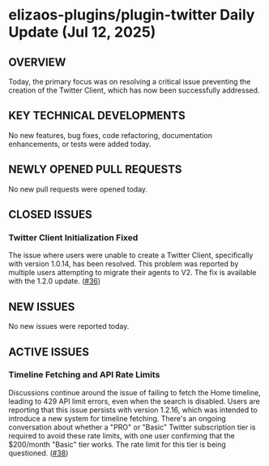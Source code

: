 # elizaos-plugins/plugin-twitter Daily Update (Jul 12, 2025)
## OVERVIEW 
Today, the primary focus was on resolving a critical issue preventing the creation of the Twitter Client, which has now been successfully addressed.
## KEY TECHNICAL DEVELOPMENTS
No new features, bug fixes, code refactoring, documentation enhancements, or tests were added today.
## NEWLY OPENED PULL REQUESTS
No new pull requests were opened today.
## CLOSED ISSUES
### Twitter Client Initialization Fixed
The issue where users were unable to create a Twitter Client, specifically with version 1.0.14, has been resolved. This problem was reported by multiple users attempting to migrate their agents to V2. The fix is available with the 1.2.0 update. ([#36](https://github.com/elizaos-plugins/plugin-twitter/issues/36))
## NEW ISSUES
No new issues were reported today.
## ACTIVE ISSUES
### Timeline Fetching and API Rate Limits
Discussions continue around the issue of failing to fetch the Home timeline, leading to 429 API limit errors, even when the search is disabled. Users are reporting that this issue persists with version 1.2.16, which was intended to introduce a new system for timeline fetching. There's an ongoing conversation about whether a "PRO" or "Basic" Twitter subscription tier is required to avoid these rate limits, with one user confirming that the $200/month "Basic" tier works. The rate limit for this tier is being questioned. ([#38](https://github.com/elizaos-plugins/plugin-twitter/issues/38))